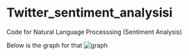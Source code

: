 # Twitter_sentiment_analysisi
Code for Natural Language Processsing (Sentiment Analysis)

Below is the graph for that
![graph](https://user-images.githubusercontent.com/39939752/68590588-efadf180-04b4-11ea-91a9-8d991bdb5670.png)
